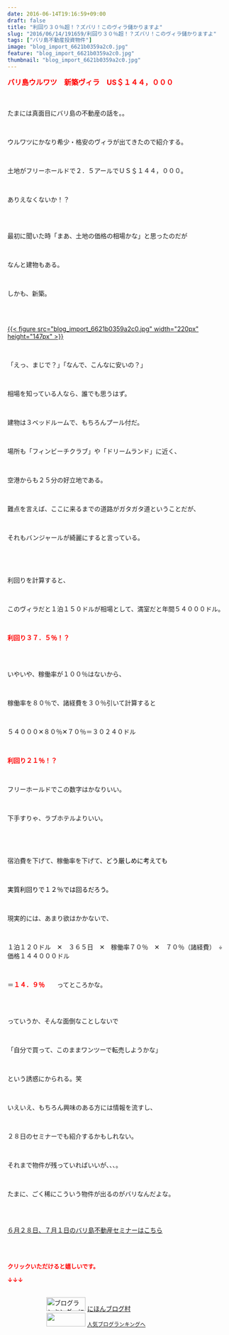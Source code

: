 ```yaml
---
date: 2016-06-14T19:16:59+09:00
draft: false
title: "利回り３０％超！？ズバリ！このヴィラ儲かりますよ"
slug: "2016/06/14/191659/利回り３０％超！？ズバリ！このヴィラ儲かりますよ"
tags: ["バリ島不動産投資物件"]
image: "blog_import_6621b0359a2c0.jpg"
feature: "blog_import_6621b0359a2c0.jpg"
thumbnail: "blog_import_6621b0359a2c0.jpg"
---
```

<p><font color="#ff0000" size="3"><strong>バリ島ウルワツ　新築ヴィラ　US＄１４４，０００</strong></font></p><p>　</p><p>たまには真面目にバリ島の不動産の話を。。</p><br/><p>ウルワツにかなり希少・格安のヴィラが出てきたので紹介する。</p><br/><p>土地がフリーホールドで２．５アールでＵＳ＄１４４，０００。</p><br/><p>ありえなくないか！？</p><br/><br/><p>最初に聞いた時「まあ、土地の価格の相場かな」と思ったのだが</p><br/><p>なんと建物もある。</p><br/><p>しかも、新築。</p><br/><p><br/><a href="blog_import_6621b03731216.jpg">{{< figure src="blog_import_6621b0359a2c0.jpg" width="220px" height="147px" >}}</a> <br/></p><br/><p>「えっ、まじで？」「なんで、こんなに安いの？」</p><br/><p>相場を知っている人なら、誰でも思うはず。</p><br/><p>建物は３ベッドルームで、もちろんプール付だ。</p><p><br/></p><p>場所も「フィンビーチクラブ」や「ドリームランド」に近く、</p><br/><p>空港からも２５分の好立地である。</p><br/><p>難点を言えば、ここに来るまでの道路がガタガタ道ということだが、</p><br/><p>それもバンジャールが綺麗にすると言っている。</p><br/><p><br/></p><p>利回りを計算すると、</p><br/><p>このヴィラだと１泊１５０ドルが相場として、満室だと年間５４０００ドル。</p><br/><p><font color="#ff0000"><strong>利回り３７．５％！？</strong></font></p><br/><br/><p>いやいや、稼働率が１００％はないから、</p><br/><p>稼働率を８０％で、諸経費を３０％引いて計算すると</p><br/><p>５４０００✕８０％✕７０％＝３０２４０ドル</p><br/><p><font color="#ff0000"><strong>利回り２１％！？</strong></font></p><br/><p>フリーホールドでこの数字はかなりいい。</p><br/><p>下手すりゃ、ラブホテルよりいい。</p><br/><p><br/></p><p>宿泊費を下げて、稼働率を下げて、<font color="#000000">どう厳しめに考えても</font></p><p><font color="#000000"><br/></font></p><p><font color="#000000">実質利回りで１２％では回るだろう。</font></p><br/><p>現実的には、あまり欲はかかないで、</p><br/><p>１泊１２０ドル　✕　３６５日　✕　稼働率７０％　✕　７０％（諸経費）　÷　価格１４４０００ドル</p><br/><p>＝<font color="#ff0000"><strong>１４．９％</strong></font>　　ってところかな。</p><br/><br/><p>っていうか、そんな面倒なことしないで</p><br/><p>「自分で買って、このままワンツーで転売しようかな」</p><br/><p>という誘惑にかられる。笑</p><br/><p>いえいえ、もちろん興味のある方には情報を流すし、</p><br/><p>２８日のセミナーでも紹介するかもしれない。</p><br/><p>それまで物件が残っていればいいが、、、。</p><br/><p>たまに、ごく稀にこういう物件が出るのがバリなんだよな。</p><br/><br/><p><a href="iin.co.jp" target="_blank">６月２８日、７月１日のバリ島不動産セミナーはこちら</a> </p><br/><br/><p><font color="#ff0000" size="2"><strong>クリックいただけると嬉しいです。<br/></strong></font></p><p><font color="#ff0000" size="2"><strong>↓↓↓</strong></font></p><p><br/><a href="ranking.html" target="_blank"><img border="0" alt="ブログランキング・にほんブログ村へ" src="data:image/svg+xml;charset=utf-8,%3Csvg%20xmlns%3D%22http%3A%2F%2Fwww.w3.org%2F2000%2Fsvg%22%20title%3D%22Placeholder%20for%20Images%22%20role%3D%22presentation%22%20viewBox%3D%220%200%2088%2031%22%20%2F%3E" width="88" height="31" data-src="https://img-proxy.blog-video.jp/images?url=http%3A%2F%2Fwww.blogmura.com%2Fimg%2Fwww88_31.gif" style="aspect-ratio: auto 88 / 31;"/><noscript><img border="0" alt="ブログランキング・にほんブログ村へ" src="https://img-proxy.blog-video.jp/images?url=http%3A%2F%2Fwww.blogmura.com%2Fimg%2Fwww88_31.gif" width="88" height="31"></noscript></a> <a href="ranking.html" target="_blank">にほんブログ村</a> <br/><a title="人気ブログランキングへ" href="link.php?1804582"><img border="0" src="data:image/svg+xml;charset=utf-8,%3Csvg%20xmlns%3D%22http%3A%2F%2Fwww.w3.org%2F2000%2Fsvg%22%20title%3D%22Placeholder%20for%20Images%22%20role%3D%22presentation%22%20viewBox%3D%220%200%2088%2031%22%20%2F%3E" width="88" height="31" data-src="https://blog.with2.net/img/banner/banner_22.gif" style="aspect-ratio: auto 88 / 31;"/><noscript><img border="0" src="https://blog.with2.net/img/banner/banner_22.gif" width="88" height="31"></noscript></a> <a style="FONT-SIZE: 12px" href="link.php?1804582">人気ブログランキングへ</a> </p>

